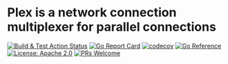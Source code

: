 # Plex is a network connection multiplexer for parallel connections

[![Build & Test Action Status](https://github.com/atomizer/plex/actions/workflows/build.yml/badge.svg)](https://github.com/atomizer/plex/actions)
[![Go Report Card](https://goreportcard.com/badge/go.atomizer.io/plex)](https://goreportcard.com/report/go.atomizer.io/plex)
[![codecov](https://codecov.io/gh/atomizer/plex/branch/main/graph/badge.svg)](https://codecov.io/gh/atomizer/plex)
[![Go Reference](https://pkg.go.dev/badge/go.atomizer.io/plex.svg)](https://pkg.go.dev/go.atomizer.io/plex)
[![License: Apache 2.0](https://img.shields.io/badge/license-Apache-blue.svg)](https://opensource.org/licenses/Apache-2.0)
[![PRs Welcome](https://img.shields.io/badge/PRs-welcome-brightgreen.svg)](http://makeapullrequest.com)

